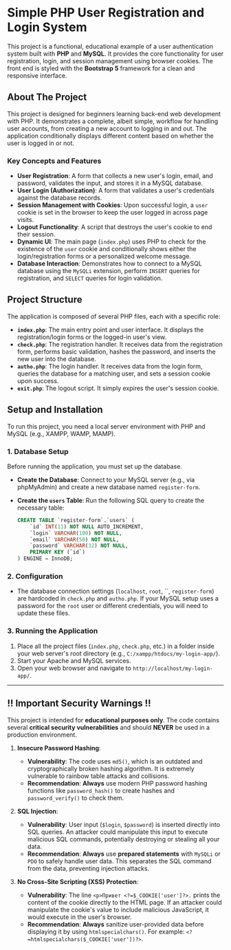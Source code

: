 # Simple PHP User Registration and Login System

This project is a functional, educational example of a user authentication system built with **PHP** and **MySQL**. It provides the core functionality for user registration, login, and session management using browser cookies. The front end is styled with the **Bootstrap 5** framework for a clean and responsive interface.

## About The Project

This project is designed for beginners learning back-end web development with PHP. It demonstrates a complete, albeit simple, workflow for handling user accounts, from creating a new account to logging in and out. The application conditionally displays different content based on whether the user is logged in or not.

### Key Concepts and Features

*   **User Registration**: A form that collects a new user's login, email, and password, validates the input, and stores it in a MySQL database.
*   **User Login (Authorization)**: A form that validates a user's credentials against the database records.
*   **Session Management with Cookies**: Upon successful login, a `user` cookie is set in the browser to keep the user logged in across page visits.
*   **Logout Functionality**: A script that destroys the user's cookie to end their session.
*   **Dynamic UI**: The main page (`index.php`) uses PHP to check for the existence of the `user` cookie and conditionally shows either the login/registration forms or a personalized welcome message.
*   **Database Interaction**: Demonstrates how to connect to a MySQL database using the `MySQLi` extension, perform `INSERT` queries for registration, and `SELECT` queries for login validation.

## Project Structure

The application is composed of several PHP files, each with a specific role:

*   **`index.php`**: The main entry point and user interface. It displays the registration/login forms or the logged-in user's view.
*   **`check.php`**: The registration handler. It receives data from the registration form, performs basic validation, hashes the password, and inserts the new user into the database.
*   **`autho.php`**: The login handler. It receives data from the login form, queries the database for a matching user, and sets a session cookie upon success.
*   **`exit.php`**: The logout script. It simply expires the user's session cookie.

## Setup and Installation

To run this project, you need a local server environment with PHP and MySQL (e.g., XAMPP, WAMP, MAMP).

### 1. Database Setup

Before running the application, you must set up the database.

*   **Create the Database**: Connect to your MySQL server (e.g., via phpMyAdmin) and create a new database named `register-form`.

*   **Create the `users` Table**: Run the following SQL query to create the necessary table:
    ```sql
    CREATE TABLE `register-form`.`users` (
        `id` INT(11) NOT NULL AUTO_INCREMENT,
        `login` VARCHAR(100) NOT NULL,
        `email` VARCHAR(50) NOT NULL,
        `password` VARCHAR(32) NOT NULL,
        PRIMARY KEY (`id`)
    ) ENGINE = InnoDB;
    ```

### 2. Configuration

*   The database connection settings (`localhost`, `root`, ``, `register-form`) are hardcoded in `check.php` and `autho.php`. If your MySQL setup uses a password for the `root` user or different credentials, you will need to update these files.

### 3. Running the Application

1.  Place all the project files (`index.php`, `check.php`, etc.) in a folder inside your web server's root directory (e.g., `C:/xampp/htdocs/my-login-app/`).
2.  Start your Apache and MySQL services.
3.  Open your web browser and navigate to `http://localhost/my-login-app/`.

---

## ‼️ Important Security Warnings ‼️

This project is intended for **educational purposes only**. The code contains several **critical security vulnerabilities** and should **NEVER** be used in a production environment.

1.  **Insecure Password Hashing**:
    *   **Vulnerability**: The code uses `md5()`, which is an outdated and cryptographically broken hashing algorithm. It is extremely vulnerable to rainbow table attacks and collisions.
    *   **Recommendation**: **Always** use modern PHP password hashing functions like `password_hash()` to create hashes and `password_verify()` to check them.

2.  **SQL Injection**:
    *   **Vulnerability**: User input (`$login`, `$password`) is inserted directly into SQL queries. An attacker could manipulate this input to execute malicious SQL commands, potentially destroying or stealing all your data.
    *   **Recommendation**: **Always** use **prepared statements** with `MySQLi` or `PDO` to safely handle user data. This separates the SQL command from the data, preventing injection attacks.

3.  **No Cross-Site Scripting (XSS) Protection**:
    *   **Vulnerability**: The line `<p>Привет <?=$_COOKIE['user']?>.` prints the content of the cookie directly to the HTML page. If an attacker could manipulate the cookie's value to include malicious JavaScript, it would execute in the user's browser.
    *   **Recommendation**: **Always** sanitize user-provided data before displaying it by using `htmlspecialchars()`. For example: `<?=htmlspecialchars($_COOKIE['user'])?>`.
```
